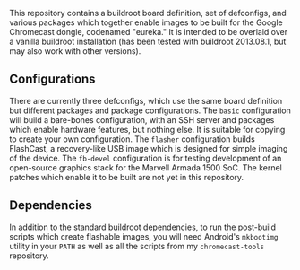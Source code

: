 This repository contains a buildroot board definition, set of defconfigs, and
various packages which together enable images to be built for the Google
Chromecast dongle, codenamed "eureka." It is intended to be overlaid over a
vanilla buildroot installation (has been tested with buildroot 2013.08.1, but
may also work with other versions).

Configurations
--------------

There are currently three defconfigs, which use the same board definition but
different packages and package configurations. The `basic` configuration will
build a bare-bones configuration, with an SSH server and packages which enable
hardware features, but nothing else. It is suitable for copying to create your
own configuration. The `flasher` configuration builds FlashCast, a recovery-like
USB image which is designed for simple imaging of the device. The `fb-devel`
configuration is for testing development of an open-source graphics stack for
the Marvell Armada 1500 SoC. The kernel patches which enable it to be built are
not yet in this repository.

Dependencies
------------

In addition to the standard buildroot dependencies, to run the post-build
scripts which create flashable images, you will need Android's `mkbootimg`
utility in your `PATH` as well as all the scripts from my `chromecast-tools`
repository.
